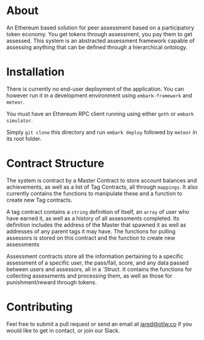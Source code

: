 About
========

An Ethereum based solution for peer assessment based on a participatory token economy. You get tokens through assessment, you pay them to get assessed. This system is an abstracted assessment framework capable of assessing anything that can be defined through a hierarchical ontology. 

Installation
========
There is currently no end-user deployment of the application. You can however run it in a development environment using `embark-framework` and `meteor`. 

You must have an Ethereum RPC client running using either `geth` or `embark simulator`. 

Simply `git clone` this directory and run `embark deploy` followed by `meteor` in its root folder. 

Contract Structure
==============
The system is contract by a Master Contract to store account balances and achievements, as well as a list of Tag Contracts, all through `mappings`. It also currently contains the functions to manipulate these and a function to create new Tag contracts. 

A tag contract contains a `string` definition of itself, an `array` of user who have earned it, as well as a history of all assessments completed.  Its definition includes the address of the Master that spawned it as well as addresses of any parent tags it may have. The functions for pulling assessors is stored on this contract and the function to create new assessments

Assessment contracts store all the information pertaining to a specific assessment of a specific user, the pass/fail, score, and any data passed between users and assessors, all in a `Struct. It contains the functions for collecting assessments and processing them, as well as those for punishment/reward through tokens. 

Contributing 
=========
Feel free to submit a pull request or send an email at <jared@otlw.co> if you would like to get in contact, or join our Slack. 
